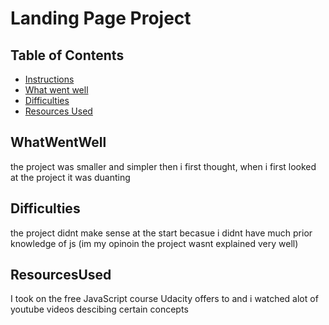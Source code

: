 

# Landing Page Project

## Table of Contents

* [Instructions](#instructions)
* [What went well](#WhatWentWell)
* [Difficulties](#Difficulties)
* [Resources Used](#ResourcesUsed)



## WhatWentWell

the project was smaller and simpler then i first thought, when i first looked at the project it was duanting

## Difficulties

the project didnt make sense at the start becasue i didnt have much prior knowledge of js (im my opinoin the project wasnt explained very well) 

## ResourcesUsed

I took on the free JavaScript course Udacity offers to and  i watched alot of youtube videos descibing certain concepts 